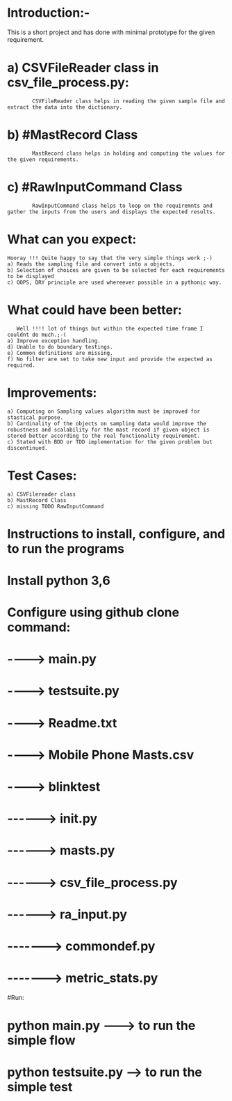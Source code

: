 # Introduction:-
This is a short project and has done with minimal prototype for the given requirement. 
#	a)  CSVFileReader class in csv_file_process.py:
			CSVFileReader class helps in reading the given sample file and extract the data into the dictionary.
#	b) #MastRecord Class
			MastRecord class helps in holding and computing the values for the given requirements.
#	c) #RawInputCommand Class
			RawInputCommand class helps to loop on the requiremnts and gather the inputs from the users and displays the expected results. 

# What can you expect:
	Hooray !!! Quite happy to say that the very simple things work ;-)
	a) Reads the sampling file and convert into a objects.
	b) Selection of choices are given to be selected for each requirements to be displayed 
	c) OOPS, DRY principle are used whereever possible in a pythonic way.
	
# What could have been better:
       Well !!!! lot of things but within the expected time frame I couldnt do much.;-(
	a) Improve exception handling.
	d) Unable to do boundary testings. 
	e) Common definitions are missing.
	f) No filter are set to take new input and provide the expected as required.


# Improvements:
	a) Computing on Sampling values algorithm must be improved for stastical purpose.
	b) Cardinality of the objects on sampling data would improve the robustness and scalability for the mast record if given object is stored better according to the real functionality requirement.
	c) Stated with BDD or TDD implementation for the given problem but discontinued.
	

# Test Cases:
	a) CSVFilereader class
	b) MastRecord Class
	c) missing TODO RawInputCommand


# Instructions to install, configure, and to run the programs


# Install python 3,6

# Configure using github clone command:
#		----> main.py
#		----> testsuite.py
#		----> Readme.txt
#		----> Mobile Phone Masts.csv
#		----> blinktest
#			  ------> __init__.py
#			  ------> masts.py
#			  ------> csv_file_process.py
#			  ------> ra_input.py
#			 -------> commondef.py
#			 -------> metric_stats.py

#Run:
#	python main.py  ---> to run the simple flow
#	python testsuite.py  --> to run the simple test


